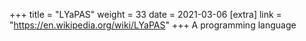+++
title = "LYaPAS"
weight = 33
date = 2021-03-06
[extra]
link = "https://en.wikipedia.org/wiki/LYaPAS"
+++
A programming language

